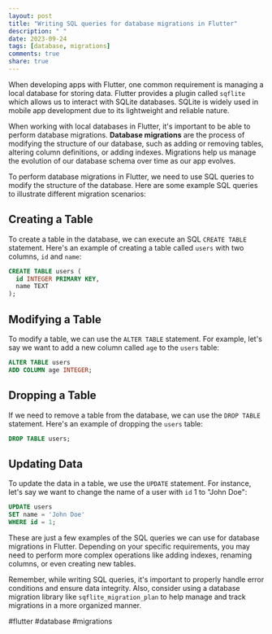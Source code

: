 ```yaml
---
layout: post
title: "Writing SQL queries for database migrations in Flutter"
description: " "
date: 2023-09-24
tags: [database, migrations]
comments: true
share: true
---
```


When developing apps with Flutter, one common requirement is managing a local database for storing data. Flutter provides a plugin called `sqflite` which allows us to interact with SQLite databases. SQLite is widely used in mobile app development due to its lightweight and reliable nature.

When working with local databases in Flutter, it's important to be able to perform database migrations. **Database migrations** are the process of modifying the structure of our database, such as adding or removing tables, altering column definitions, or adding indexes. Migrations help us manage the evolution of our database schema over time as our app evolves.

To perform database migrations in Flutter, we need to use SQL queries to modify the structure of the database. Here are some example SQL queries to illustrate different migration scenarios:

## Creating a Table

To create a table in the database, we can execute an SQL `CREATE TABLE` statement. Here's an example of creating a table called `users` with two columns, `id` and `name`:

```sql
CREATE TABLE users (
  id INTEGER PRIMARY KEY,
  name TEXT
);
```

## Modifying a Table

To modify a table, we can use the `ALTER TABLE` statement. For example, let's say we want to add a new column called `age` to the `users` table:

```sql
ALTER TABLE users
ADD COLUMN age INTEGER;
```

## Dropping a Table

If we need to remove a table from the database, we can use the `DROP TABLE` statement. Here's an example of dropping the `users` table:

```sql
DROP TABLE users;
```

## Updating Data

To update the data in a table, we use the `UPDATE` statement. For instance, let's say we want to change the name of a user with `id` 1 to "John Doe":

```sql
UPDATE users
SET name = 'John Doe'
WHERE id = 1;
```

These are just a few examples of the SQL queries we can use for database migrations in Flutter. Depending on your specific requirements, you may need to perform more complex operations like adding indexes, renaming columns, or even creating new tables.

Remember, while writing SQL queries, it's important to properly handle error conditions and ensure data integrity. Also, consider using a database migration library like `sqflite_migration_plan` to help manage and track migrations in a more organized manner.

#flutter #database #migrations